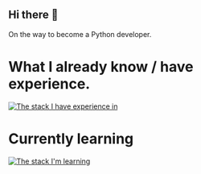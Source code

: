## Hi there 👋

On the way to become a Python developer.



# What I already know / have experience.
[![The stack I have experience in](https://skillicons.dev/icons?i=python,git,linux,bash,js,html,css,angular,typescript)](https://skillicons.dev)

# Currently learning
[![The stack I'm learning](https://skillicons.dev/icons?i=python,sql,postgresql,django,docker,bootstrap,redis,celery)](https://skillicons.dev)




<!--
**XQZmeSIR/XQZmeSIR** is a ✨ _special_ ✨ repository because its `README.md` (this file) appears on your GitHub profile.

Here are some ideas to get you started:

- 🔭 I’m currently working on ...
- 🌱 I’m currently learning ...
- 👯 I’m looking to collaborate on ...
- 🤔 I’m looking for help with ...
- 💬 Ask me about ...
- 📫 How to reach me: ...
- 😄 Pronouns: ...
- ⚡ Fun fact: ...
-->
